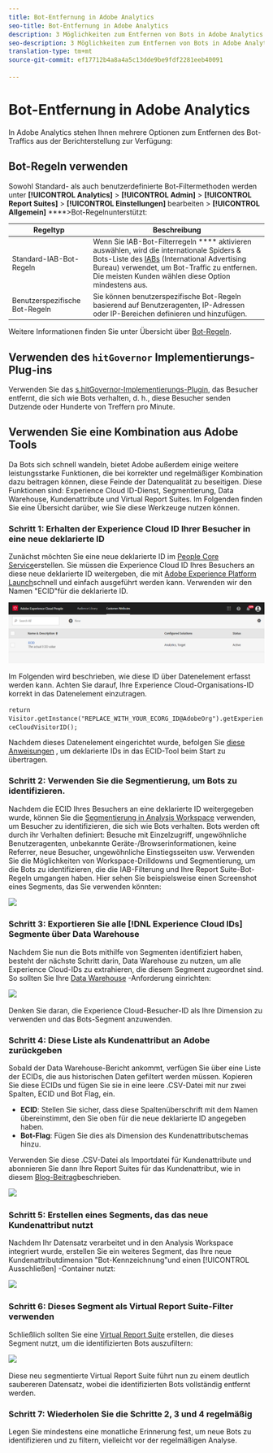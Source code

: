 ```yaml
---
title: Bot-Entfernung in Adobe Analytics
seo-title: Bot-Entfernung in Adobe Analytics
description: 3 Möglichkeiten zum Entfernen von Bots in Adobe Analytics
seo-description: 3 Möglichkeiten zum Entfernen von Bots in Adobe Analytics
translation-type: tm+mt
source-git-commit: ef17712b4a8a4a5c13dde9be9fdf2281eeb40091

---
```



# Bot-Entfernung in Adobe Analytics

In Adobe Analytics stehen Ihnen mehrere Optionen zum Entfernen des Bot-Traffics aus der Berichterstellung zur Verfügung:

## Bot-Regeln verwenden

Sowohl Standard- als auch benutzerdefinierte Bot-Filtermethoden werden unter **[!UICONTROL Analytics]** &gt; **[!UICONTROL Admin]** &gt; **[!UICONTROL Report Suites]** &gt; **[!UICONTROL Einstellungen]** bearbeiten &gt; **[!UICONTROL Allgemein]** ****&gt;Bot-Regelnunterstützt:

| Regeltyp | Beschreibung |
|--- |--- |
| Standard-IAB-Bot-Regeln | Wenn Sie IAB-Bot-Filterregeln **** aktivieren auswählen, wird die internationale Spiders &amp; Bots-Liste des [IABs](https://www.iab.com/) (International Advertising Bureau) verwendet, um Bot-Traffic zu entfernen. Die meisten Kunden wählen diese Option mindestens aus. |
| Benutzerspezifische Bot-Regeln | Sie können benutzerspezifische Bot-Regeln basierend auf Benutzeragenten, IP-Adressen oder IP-Bereichen definieren und hinzufügen. |

Weitere Informationen finden Sie unter Übersicht über [Bot-Regeln](/help/admin/admin/bot-removal/bot-rules.md).

## Verwenden des `hitGovernor` Implementierungs-Plug-ins

Verwenden Sie das [s.hitGovernor-Implementierungs-Plugin](https://docs.adobe.com/content/help/en/analytics/implementation/javascript-implementation/plugins/hitgovernor.html), das Besucher entfernt, die sich wie Bots verhalten, d. h., diese Besucher senden Dutzende oder Hunderte von Treffern pro Minute.

## Verwenden Sie eine Kombination aus Adobe Tools

Da Bots sich schnell wandeln, bietet Adobe außerdem einige weitere leistungsstarke Funktionen, die bei korrekter und regelmäßiger Kombination dazu beitragen können, diese Feinde der Datenqualität zu beseitigen. Diese Funktionen sind: Experience Cloud ID-Dienst, Segmentierung, Data Warehouse, Kundenattribute und Virtual Report Suites. Im Folgenden finden Sie eine Übersicht darüber, wie Sie diese Werkzeuge nutzen können.

### Schritt 1: Erhalten der Experience Cloud ID Ihrer Besucher in eine neue deklarierte ID

Zunächst möchten Sie eine neue deklarierte ID im [People Core Service](https://docs.adobe.com/content/help/en/core-services/interface/audiences/audience-library.html)erstellen. Sie müssen die Experience Cloud ID Ihres Besuchers an diese neue deklarierte ID weitergeben, die mit [Adobe Experience Platform Launch](https://docs.adobe.com/content/help/en/launch/using/implement/solutions/idservice-save.html)schnell und einfach ausgeführt werden kann. Verwenden wir den Namen "ECID"für die deklarierte ID.

![](assets/bot-cust-attr-setup.png)

Im Folgenden wird beschrieben, wie diese ID über Datenelement erfasst werden kann. Achten Sie darauf, Ihre Experience Cloud-Organisations-ID korrekt in das Datenelement einzutragen.

```return Visitor.getInstance("REPLACE_WITH_YOUR_ECORG_ID@AdobeOrg").getExperienceCloudVisitorID();```

Nachdem dieses Datenelement eingerichtet wurde, befolgen Sie [diese Anweisungen](https://docs.adobe.com/content/help/en/launch/using/implement/solutions/idservice-save.html) , um deklarierte IDs in das ECID-Tool beim Start zu übertragen.

### Schritt 2: Verwenden Sie die Segmentierung, um Bots zu identifizieren.

Nachdem die ECID Ihres Besuchers an eine deklarierte ID weitergegeben wurde, können Sie die [Segmentierung in Analysis Workspace](https://docs.adobe.com/content/help/en/analytics/analyze/analysis-workspace/components/t-freeform-project-segment.html) verwenden, um Besucher zu identifizieren, die sich wie Bots verhalten. Bots werden oft durch ihr Verhalten definiert: Besuche mit Einzelzugriff, ungewöhnliche Benutzeragenten, unbekannte Geräte-/Browserinformationen, keine Referrer, neue Besucher, ungewöhnliche Einstiegsseiten usw. Verwenden Sie die Möglichkeiten von Workspace-Drilldowns und Segmentierung, um die Bots zu identifizieren, die die IAB-Filterung und Ihre Report Suite-Bot-Regeln umgangen haben. Hier sehen Sie beispielsweise einen Screenshot eines Segments, das Sie verwenden könnten:

![](assets/bot-filter-seg1.png)

### Schritt 3: Exportieren Sie alle [!DNL Experience Cloud IDs] Segmente über Data Warehouse

Nachdem Sie nun die Bots mithilfe von Segmenten identifiziert haben, besteht der nächste Schritt darin, Data Warehouse zu nutzen, um alle Experience Cloud-IDs zu extrahieren, die diesem Segment zugeordnet sind. So sollten Sie Ihre [Data Warehouse](https://docs.adobe.com/content/help/en/analytics/export/data-warehouse/data-warehouse.html) -Anforderung einrichten:

![](assets/bot-dwh-3.png)

Denken Sie daran, die Experience Cloud-Besucher-ID als Ihre Dimension zu verwenden und das Bots-Segment anzuwenden.

### Schritt 4: Diese Liste als Kundenattribut an Adobe zurückgeben

Sobald der Data Warehouse-Bericht ankommt, verfügen Sie über eine Liste der ECIDs, die aus historischen Daten gefiltert werden müssen. Kopieren Sie diese ECIDs und fügen Sie sie in eine leere .CSV-Datei mit nur zwei Spalten, ECID und Bot Flag, ein.

* **ECID**: Stellen Sie sicher, dass diese Spaltenüberschrift mit dem Namen übereinstimmt, den Sie oben für die neue deklarierte ID angegeben haben.
* **Bot-Flag**: Fügen Sie dies als Dimension des Kundenattributschemas hinzu.

Verwenden Sie diese .CSV-Datei als Importdatei für Kundenattribute und abonnieren Sie dann Ihre Report Suites für das Kundenattribut, wie in diesem [Blog-Beitrag](https://theblog.adobe.com/link-digital-behavior-customers)beschrieben.

![](assets/bot-csv-4.png)

### Schritt 5: Erstellen eines Segments, das das neue Kundenattribut nutzt

Nachdem Ihr Datensatz verarbeitet und in den Analysis Workspace integriert wurde, erstellen Sie ein weiteres Segment, das Ihre neue Kundenattributdimension "Bot-Kennzeichnung"und einen [!UICONTROL Ausschließen] -Container nutzt:

![](assets/bot-filter-seg2.png)

### Schritt 6: Dieses Segment als Virtual Report Suite-Filter verwenden

Schließlich sollten Sie eine [Virtual Report Suite](/help/components/vrs/vrs-about.md) erstellen, die dieses Segment nutzt, um die identifizierten Bots auszufiltern:

![](assets/bot-vrs.png)

Diese neu segmentierte Virtual Report Suite führt nun zu einem deutlich saubereren Datensatz, wobei die identifizierten Bots vollständig entfernt werden.

### Schritt 7: Wiederholen Sie die Schritte 2, 3 und 4 regelmäßig

Legen Sie mindestens eine monatliche Erinnerung fest, um neue Bots zu identifizieren und zu filtern, vielleicht vor der regelmäßigen Analyse.

